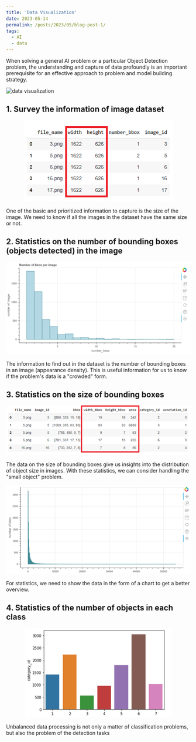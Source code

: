 ```yaml
---
title: 'Data Visualization'
date: 2023-05-14
permalink: /posts/2023/05/blog-post-1/
tags:
  - AI
  - data 
---
```


When solving a general AI problem or a particular Object Detection problem, the understanding and capture of data profoundly is an important prerequisite for an effective approach to problem and model building strategy. 

![data visualization](https://i.redd.it/mkbu3ujj91y21.jpg)
## 1. Survey the information of image dataset
<p align="center">
  <img src="/images/blog/blog_1/1.png">
</p>

One of the basic and prioritized information to capture is the size of the image.
We need to know if all the images in the dataset have the same size or not.
## 2. Statistics on the number of bounding boxes (objects detected) in the image
![img](/images/blog/blog_1/2.png)

The information to find out in the dataset is the number of bounding boxes in an image (appearance density).
This is useful information for us to know if the problem's data is a "crowded" form.
## 3. Statistics on the size of bounding boxes
![img](/images/blog/blog_1/3.png)

The data on the size of bounding boxes give us insights into the distribution of object size in images. 
With these statistics, we can consider handling the "small object" problem.

![img](/images/blog/blog_1/4.png)

For statistics, we need to show the data in the form of a chart to get a better overview.
## 4. Statistics of the number of objects in each class
<p align="center">
  <img src="/images/blog/blog_1/5.png">
</p>

Unbalanced data processing is not only a matter of classification problems,
but also the problem of the detection tasks